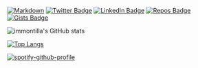 [![Markdown](https://img.shields.io/badge/Made%20with-Markdown-1f425f.svg)](https://img.shields.io/badge/Made%20with-Markdown-1f425f.svg)
[![Twitter Badge](https://img.shields.io/badge/Twitter-Profile-informational?style=flat&logo=twitter&logoColor=white&color=1CA2F1)](https://twitter.com/immontilla)
[![LinkedIn Badge](https://img.shields.io/badge/LinkedIn-Profile-informational?style=flat&logo=linkedin&logoColor=white&color=0D76A8)](https://www.linkedin.com/in/immontilla/)
[![Repos Badge](https://badges.pufler.dev/repos/immontilla)](https://badges.pufler.dev)
[![Gists Badge](https://badges.pufler.dev/gists/immontilla)](https://badges.pufler.dev)

![immontilla's GitHub stats](https://github-readme-stats.vercel.app/api?username=immontilla&show_icons=true)

[![Top Langs](https://github-readme-stats.vercel.app/api/top-langs/?username=immontilla)](https://github.com/immontilla/github-readme-stats)

[![spotify-github-profile](https://spotify-github-profile.vercel.app/api/view?uid=immontilla&cover_image=false&theme=default&bar_color=00ff00&bar_color_cover=true)](https://spotify-github-profile.vercel.app/api/view?uid=immontilla&redirect=true)

<!--
**immontilla/immontilla** is a ✨ _special_ ✨ repository because its `README.md` (this file) appears on your GitHub profile.

Here are some ideas to get you started:

- 🔭 I’m currently working on ...
- 🌱 I’m currently learning ...
- 👯 I’m looking to collaborate on ...
- 🤔 I’m looking for help with ...
- 💬 Ask me about ...
- 📫 How to reach me: ...
- 😄 Pronouns: ...
- ⚡ Fun fact: ...
-->
